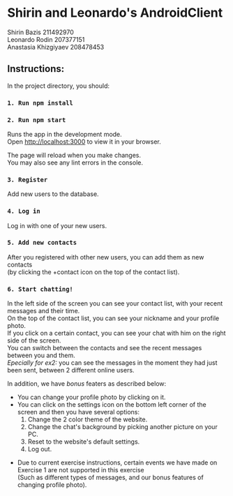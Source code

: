 # Shirin and Leonardo's AndroidClient
Shirin Bazis 211492970\
Leonardo Rodin 207377151\
Anastasia Khizgiyaev 208478453

## Instructions:

In the project directory, you should:

### `1. Run npm install`


### `2. Run npm start`

Runs the app in the development mode.\
Open [http://localhost:3000](http://localhost:3000) to view it in your browser.

The page will reload when you make changes.\
You may also see any lint errors in the console.


### `3. Register`

Add new users to the database.

### `4. Log in`

Log in with one of your new users.

### `5. Add new contacts`

After you registered with other new users, you can add them as new contacts\
(by clicking the +contact icon on the top of the contact list).

### `6. Start chatting!`

In the left side of the screen you can see your contact list, with your recent messages and their time.\
On the top of the contact list, you can see your nickname and your profile photo.\
If you click on a certain contact, you can see your chat with him on the right side of the screen.\
You can switch between the contacts and see the recent messages between you and them.\
*Epecially for ex2:* you can see the messages in the moment they had just been sent, between 2 different online users.

In addition, we have *bonus* featers as described below:
- You can change your profile photo by clicking on it.
- You can click on the settings icon on the bottom left corner of the screen and then you have several options:
   1. Change the 2 color theme of the website.
   2. Change the chat's background by picking another picture on your PC.
   3. Reset to the website's default settings.
   4. Log out.
 
 * Due to current exercise instructions, certain events we have made on Exercise 1 are not supported in this exercise\
   (Such as different types of messages, and our bonus features of changing profile photo).



